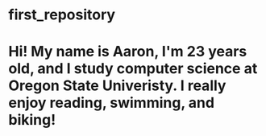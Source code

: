 # first_repository
# Hi! My name is Aaron, I'm 23 years old, and I study computer science at Oregon State Univeristy. I really enjoy reading, swimming, and biking! 
